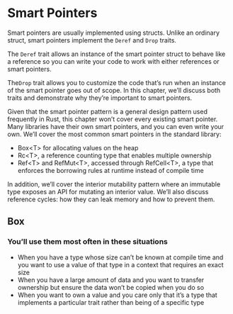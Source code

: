 # Smart Pointers

Smart pointers are usually implemented using structs. Unlike an ordinary
struct, smart pointers implement the `Deref` and `Drop` traits.

The `Deref` trait allows an instance of the smart pointer struct to behave like
a reference so you can write your code to work with either references or smart
pointers.

The`Drop` trait allows you to customize the code that’s run when an instance of
the smart pointer goes out of scope. In this chapter, we’ll discuss both traits
and demonstrate why they’re important to smart pointers.

Given that the smart pointer pattern is a general design pattern used
frequently in Rust, this chapter won’t cover every existing smart pointer. Many
libraries have their own smart pointers, and you can even write your own. We’ll
cover the most common smart pointers in the standard library:

- Box\<T\> for allocating values on the heap
- Rc\<T\>, a reference counting type that enables multiple ownership
- Ref\<T\> and RefMut\<T\>, accessed through RefCell\<T\>, a type that enforces
  the borrowing rules at runtime instead of compile time

In addition, we’ll cover the interior mutability pattern where an immutable
type exposes an API for mutating an interior value. We’ll also discuss
reference cycles: how they can leak memory and how to prevent them.

## Box

### You’ll use them most often in these situations

- When you have a type whose size can’t be known at compile time and you want
  to use a value of that type in a context that requires an exact size
- When you have a large amount of data and you want to transfer ownership but
  ensure the data won’t be copied when you do so
- When you want to own a value and you care only that it’s a type that
  implements a particular trait rather than being of a specific type
